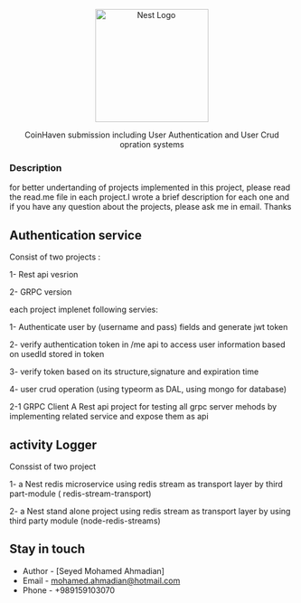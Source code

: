 <p align="center">
  <a href="http://nestjs.com/" target="blank"><img src="https://nestjs.com/img/logo-small.svg" width="200" alt="Nest Logo" /></a>
</p>

[circleci-image]: https://img.shields.io/circleci/build/github/nestjs/nest/master?token=abc123def456
[circleci-url]: https://circleci.com/gh/nestjs/nest

  <p align="center">
   CoinHaven submission including User Authentication and User Crud opration systems
  </p>

### Description
for better undertanding of projects implemented in this project, please read the read.me file in each project.I wrote a brief description for each one and if you have any question about the projects, please ask me in email. 
Thanks


## Authentication service
Consist of two projects :

1- Rest api vesrion

2- GRPC version

each project implenet following servies:

1- Authenticate user by (username and pass) fields and generate jwt token

2- verify authentication token in /me api to access user information based on usedId stored in token

3- verify token based on its structure,signature and expiration time

4- user crud operation (using typeorm as DAL, using mongo for database)

2-1 GRPC Client 
A Rest api project for testing all grpc server mehods by implementing related service and expose them as api



## activity Logger
Conssist of two project

1- a Nest redis microservice using redis stream as transport layer by third part-module ( redis-stream-transport)

2- a Nest stand alone project using redis stream as transport layer by using third party module (node-redis-streams)





## Stay in touch

- Author - [Seyed Mohamed Ahmadian]
- Email  - [mohamed.ahmadian@hotmail.com](mohamed.ahmadian@hotmail.com)
- Phone  - +989159103070
